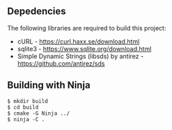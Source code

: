 ## Depedencies

The following libraries are required to build this project:

* cURL - https://curl.haxx.se/download.html
* sqlite3 - https://www.sqlite.org/download.html
* Simple Dynamic Strings (libsds) by antirez - https://github.com/antirez/sds

## Building with Ninja

```
$ mkdir build
$ cd build
$ cmake -G Ninja ../
$ ninja -C .
```
